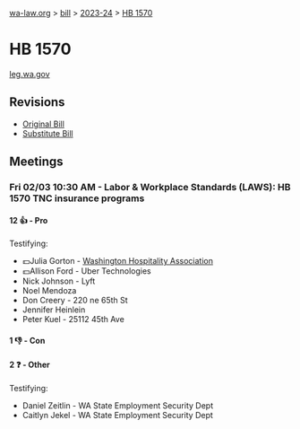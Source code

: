[wa-law.org](/) > [bill](/bill/) > [2023-24](/bill/2023-24/) > [HB 1570](/bill/2023-24/hb/1570/)

# HB 1570
[leg.wa.gov](https://app.leg.wa.gov/billsummary?BillNumber=1570&Year=2023&Initiative=false)

## Revisions
* [Original Bill](1/)
* [Substitute Bill](S/)

## Meetings
### Fri 02/03 10:30 AM - Labor & Workplace Standards (LAWS): HB 1570 TNC insurance programs
#### 12 👍 - Pro
Testifying:
* 💵Julia Gorton - [Washington Hospitality Association](/org/washington_hospitality_association/)
* 💵Allison Ford - Uber Technologies
* Nick Johnson - Lyft
* Noel Mendoza
* Don Creery - 220 ne 65th St
* Jennifer Heinlein
* Peter Kuel - 25112 45th Ave

#### 1 👎 - Con

#### 2 ❓ - Other
Testifying:
* Daniel Zeitlin - WA State Employment Security Dept
* Caitlyn Jekel - WA State Employment Security Dept
